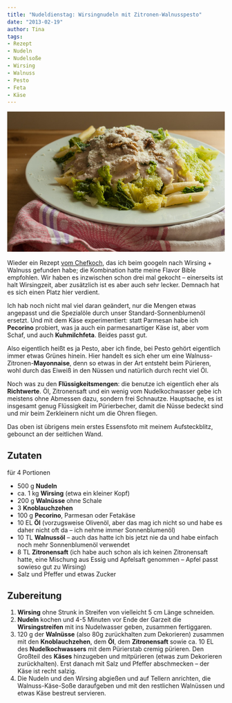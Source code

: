 ```yaml
---
title: "Nudeldienstag: Wirsingnudeln mit Zitronen-Walnusspesto"
date: "2013-02-19" 
author: Tina
tags:
- Rezept
- Nudeln
- Nudelsoße
- Wirsing
- Walnuss
- Pesto
- Feta
- Käse
---
```


![Wirsingnudeln-Walnusspesto](images/wirsingnudeln-walnusspesto.jpg)

Wieder ein Rezept [vom Chefkoch](http://www.chefkoch.de/rezept-anzeige.php?ID=1709071279782746 "Rezept bei Chefkoch.de"), das ich beim googeln nach Wirsing + Walnuss gefunden habe; die Kombination hatte meine Flavor Bible empfohlen. Wir haben es inzwischen schon drei mal gekocht – einerseits ist halt Wirsingzeit, aber zusätzlich ist es aber auch sehr lecker. Demnach hat es sich einen Platz hier verdient.

Ich hab noch nicht mal viel daran geändert, nur die Mengen etwas angepasst und die Spezialöle durch unser Standard-Sonnenblumenöl ersetzt. Und mit dem Käse experimentiert: statt Parmesan habe ich **Pecorino** probiert, was ja auch ein parmesanartiger Käse ist, aber vom Schaf, und auch **Kuhmilchfeta**. Beides passt gut.

Also eigentlich heißt es ja Pesto, aber ich finde, bei Pesto gehört eigentlich immer etwas Grünes hinein. Hier handelt es sich eher um eine Walnuss-Zitronen-**Mayonnaise**, denn so etwas in der Art entsteht beim Pürieren, wohl durch das Eiweiß in den Nüssen und natürlich durch recht viel Öl.

Noch was zu den **Flüssigkeitsmengen**: die benutze ich eigentlich eher als **Richtwerte**. Öl, Zitronensaft und ein wenig vom Nudelkochwasser gebe ich meistens ohne Abmessen dazu, sondern frei Schnautze. Hauptsache, es ist insgesamt genug Flüssigkeit im Pürierbecher, damit die Nüsse bedeckt sind und mir beim Zerkleinern nicht um die Ohren fliegen.

Das oben ist übrigens mein erstes Essensfoto mit meinem Aufsteckblitz, gebounct an der seitlichen Wand.

## Zutaten

für 4 Portionen

- 500 g **Nudeln**
- ca. 1 kg **Wirsing** (etwa ein kleiner Kopf)
- 200 g **Walnüsse** ohne Schale
- 3 **Knoblauchzehen**
- 100 g **Pecorino**, Parmesan oder Fetakäse
- 10 EL **Öl** (vorzugsweise Olivenöl, aber das mag ich nicht so und habe es daher nicht oft da – ich nehme immer Sonnenblumenöl)
- 10 TL **Walnussöl** – auch das hatte ich bis jetzt nie da und habe einfach noch mehr Sonnenblumenöl verwendet
- 8 TL **Zitronensaft** (ich habe auch schon als ich keinen Zitronensaft hatte, eine Mischung aus Essig und Apfelsaft genommen – Apfel passt sowieso gut zu Wirsing)
- Salz und Pfeffer und etwas Zucker

## Zubereitung

1. **Wirsing** ohne Strunk in Streifen von vielleicht 5 cm Länge schneiden.
2. **Nudeln** kochen und 4-5 Minuten vor Ende der Garzeit die **Wirsingstreifen** mit ins Nudelwasser geben, zusammen fertiggaren.
3. 120 g der **Walnüsse** (also 80g zurückhalten zum Dekorieren) zusammen mit den **Knoblauchzehen**, dem **Öl**, dem **Zitronensaft** sowie ca. 10 EL des **Nudelkochwassers** mit dem Pürierstab cremig pürieren. Den Großteil des **Käses** hinzugeben und mitpürieren (etwas zum Dekorieren zurückhalten). Erst danach mit Salz und Pfeffer abschmecken – der Käse ist recht salzig.
4. Die Nudeln und den Wirsing abgießen und auf Tellern anrichten, die Walnuss-Käse-Soße daraufgeben und mit den restlichen Walnüssen und etwas Käse bestreut servieren.
